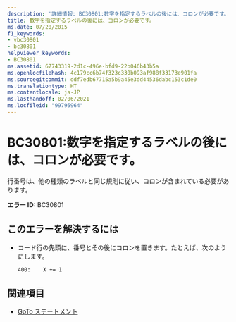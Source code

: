 ```yaml
---
description: '詳細情報: BC30801:数字を指定するラベルの後には、コロンが必要です。'
title: 数字を指定するラベルの後には、コロンが必要です。
ms.date: 07/20/2015
f1_keywords:
- vbc30801
- bc30801
helpviewer_keywords:
- BC30801
ms.assetid: 67743319-2d1c-496e-bfd9-22b046b43b5a
ms.openlocfilehash: 4c179cc6b74f323c330b093af988f33173e901fa
ms.sourcegitcommit: ddf7edb67715a5b9a45e3dd44536dabc153c1de0
ms.translationtype: HT
ms.contentlocale: ja-JP
ms.lasthandoff: 02/06/2021
ms.locfileid: "99795964"
---
```

# <a name="bc30801-labels-that-are-numbers-must-be-followed-by-colons"></a>BC30801:数字を指定するラベルの後には、コロンが必要です。

行番号は、他の種類のラベルと同じ規則に従い、コロンが含まれている必要があります。

 **エラー ID:** BC30801

## <a name="to-correct-this-error"></a>このエラーを解決するには

- コード行の先頭に、番号とその後にコロンを置きます。たとえば、次のようにします。

    ```vb
    400:    X += 1
    ```

## <a name="see-also"></a>関連項目

- [GoTo ステートメント](../statements/goto-statement.md)
